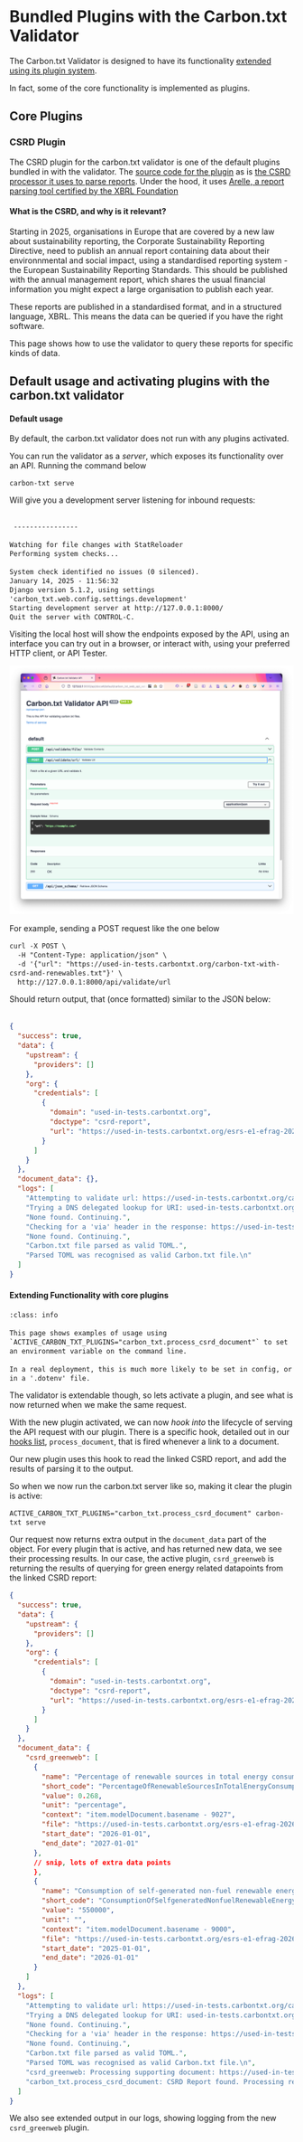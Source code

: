 # Bundled Plugins with the Carbon.txt Validator

The Carbon.txt Validator is designed to have its functionality [extended using its plugin system](extending_with_plugins).

In fact, some of the core functionality is implemented as plugins.

## Core Plugins

### CSRD Plugin

The CSRD plugin for the carbon.txt validator is one of the default plugins bundled in with the validator. The [source code for the plugin](https://github.com/thegreenwebfoundation/carbon-txt-validator/blob/main/src/carbon_txt/process_csrd_document.py) as is [the CSRD processor it uses to parse reports](https://github.com/thegreenwebfoundation/carbon-txt-validator/blob/main/src/carbon_txt/processors.py#L30). Under the hood, it uses [Arelle, a report parsing tool certified by the XBRL Foundation](https://arelle.readthedocs.io)

#### What is the CSRD, and why is it relevant?

Starting in 2025, organisations in Europe that are covered by a new law about sustainability reporting, the Corporate Sustainability Reporting Directive, need to publish an annual report containing data about their environnmental and social impact, using a standardised reporting system - the European Sustainability Reporting Standards. This should be published with the annual management report, which shares the usual financial information you might expect a large organisation to publish each year.

These reports are published in a standardised format, and in a structured language, XBRL. This means the data can be queried if you have the right software.

This page shows how to use the validator to query these reports for specific kinds of data.


## Default usage and activating plugins with the carbon.txt validator

#### Default usage

By default, the carbon.txt validator does not run with any plugins activated.

You can run the validator as a *server*, which exposes its functionality over an API. Running the command below

```
carbon-txt serve
```

Will give you a development server listening for inbound requests:

```

 ----------------

Watching for file changes with StatReloader
Performing system checks...

System check identified no issues (0 silenced).
January 14, 2025 - 11:56:32
Django version 5.1.2, using settings 'carbon_txt.web.config.settings.development'
Starting development server at http://127.0.0.1:8000/
Quit the server with CONTROL-C.

```

Visiting the local host will show the endpoints exposed by the API, using an interface you can try out in a browser, or interact with, using your preferred HTTP client, or API Tester.

![image](img/plugins-apidocs-example.png)


For example, sending a POST request like the one below

```
curl -X POST \
  -H "Content-Type: application/json" \
  -d '{"url": "https://used-in-tests.carbontxt.org/carbon-txt-with-csrd-and-renewables.txt"}' \
  http://127.0.0.1:8000/api/validate/url
```


Should return output, that (once formatted) similar to the JSON below:

```json

{
  "success": true,
  "data": {
    "upstream": {
      "providers": []
    },
    "org": {
      "credentials": [
        {
          "domain": "used-in-tests.carbontxt.org",
          "doctype": "csrd-report",
          "url": "https://used-in-tests.carbontxt.org/esrs-e1-efrag-2026-12-31-en.xhtml"
        }
      ]
    }
  },
  "document_data": {},
  "logs": [
    "Attempting to validate url: https://used-in-tests.carbontxt.org/carbon-txt-with-csrd-and-renewables.txt",
    "Trying a DNS delegated lookup for URI: used-in-tests.carbontxt.org",
    "None found. Continuing.",
    "Checking for a 'via' header in the response: https://used-in-tests.carbontxt.org/carbon-txt-with-csrd-and-renewables.txt",
    "None found. Continuing.",
    "Carbon.txt file parsed as valid TOML.",
    "Parsed TOML was recognised as valid Carbon.txt file.\n"
  ]
}
```


#### Extending Functionality with core plugins

```{admonition} Info
:class: info

This page shows examples of usage using `ACTIVE_CARBON_TXT_PLUGINS="carbon_txt.process_csrd_document"` to set an environment variable on the command line.

In a real deployment, this is much more likely to be set in config, or in a '.dotenv' file.

```

The validator is extendable though, so lets activate a plugin, and see what is now returned when we make the same request.

With the new plugin activated, we can now *hook into* the lifecycle of serving the API request with our plugin. There is a specific hook, detailed out in our [hooks list](./plugin_hooks.md), `process_document`, that is fired whenever a link to a document.

Our new plugin uses this hook to read the linked CSRD report, and add the results of parsing it to the output.

So when we now run the carbon.txt server like so, making it clear the plugin is active:

```
ACTIVE_CARBON_TXT_PLUGINS="carbon_txt.process_csrd_document" carbon-txt serve
```

Our request now returns extra output in the `document_data` part of the object. For every plugin that is active, and has returned new data, we see their processing results. In our case, the active plugin, `csrd_greenweb` is returning the results of querying for green energy related datapoints from the linked CSRD report:


```json
{
  "success": true,
  "data": {
    "upstream": {
      "providers": []
    },
    "org": {
      "credentials": [
        {
          "domain": "used-in-tests.carbontxt.org",
          "doctype": "csrd-report",
          "url": "https://used-in-tests.carbontxt.org/esrs-e1-efrag-2026-12-31-en.xhtml"
        }
      ]
    }
  },
  "document_data": {
    "csrd_greenweb": [
      {
        "name": "Percentage of renewable sources in total energy consumption",
        "short_code": "PercentageOfRenewableSourcesInTotalEnergyConsumption",
        "value": 0.268,
        "unit": "percentage",
        "context": "item.modelDocument.basename - 9027",
        "file": "https://used-in-tests.carbontxt.org/esrs-e1-efrag-2026-12-31-en.xhtml",
        "start_date": "2026-01-01",
        "end_date": "2027-01-01"
      },
      // snip, lots of extra data points
      },
      {
        "name": "Consumption of self-generated non-fuel renewable energy",
        "short_code": "ConsumptionOfSelfgeneratedNonfuelRenewableEnergy",
        "value": "550000",
        "unit": "",
        "context": "item.modelDocument.basename - 9000",
        "file": "https://used-in-tests.carbontxt.org/esrs-e1-efrag-2026-12-31-en.xhtml",
        "start_date": "2025-01-01",
        "end_date": "2026-01-01"
      }
    ]
  },
  "logs": [
    "Attempting to validate url: https://used-in-tests.carbontxt.org/carbon-txt-with-csrd-and-renewables.txt",
    "Trying a DNS delegated lookup for URI: used-in-tests.carbontxt.org",
    "None found. Continuing.",
    "Checking for a 'via' header in the response: https://used-in-tests.carbontxt.org/carbon-txt-with-csrd-and-renewables.txt",
    "None found. Continuing.",
    "Carbon.txt file parsed as valid TOML.",
    "Parsed TOML was recognised as valid Carbon.txt file.\n",
    "csrd_greenweb: Processing supporting document: https://used-in-tests.carbontxt.org/esrs-e1-efrag-2026-12-31-en.xhtml for used-in-tests.carbontxt.org",
    "carbon_txt.process_csrd_document: CSRD Report found. Processing report with Arelle: domain='used-in-tests.carbontxt.org' doctype='csrd-report' url='https://used-in-tests.carbontxt.org/esrs-e1-efrag-2026-12-31-en.xhtml'"
  ]
}
```


We also see extended output in our logs, showing logging from the new `csrd_greenweb` plugin.
